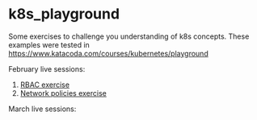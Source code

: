 # k8s_playground
Some exercises to challenge you understanding of k8s concepts.
These examples were tested in https://www.katacoda.com/courses/kubernetes/playground

February live sessions:

1. [RBAC exercise](rbac)
2. [Network policies exercise](np)

March live sessions:

